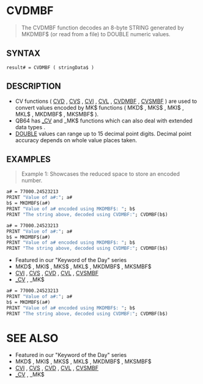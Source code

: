 # CVDMBF
> The CVDMBF function decodes an 8-byte STRING generated by MKDMBF$ (or read from a file) to DOUBLE numeric values.

## SYNTAX
`result# = CVDMBF ( stringData$ )`

## DESCRIPTION
* CV functions ( [CVD](CVD.md) , [CVS](CVS.md) , [CVI](CVI.md) , [CVL](CVL.md) , [CVDMBF](CVDMBF.md) , [CVSMBF](CVSMBF.md) ) are used to convert values encoded by MK$ functions ( MKD$ , MKS$ , MKI$ , MKL$ , MKDMBF$ , MKSMBF$ ).
* QB64 has [_CV](_CV.md) and _MK$ functions which can also deal with extended data types .
* [DOUBLE](DOUBLE.md) values can range up to 15 decimal point digits. Decimal point accuracy depends on whole value places taken.


## EXAMPLES
> Example 1: Showcases the reduced space to store an encoded number.

```vb
a# = 77000.24523213
PRINT "Value of a#:"; a#
b$ = MKDMBF$(a#)
PRINT "Value of a# encoded using MKDMBF$: "; b$
PRINT "The string above, decoded using CVDMBF:"; CVDMBF(b$)
```


```vb
a# = 77000.24523213
PRINT "Value of a#:"; a#
b$ = MKDMBF$(a#)
PRINT "Value of a# encoded using MKDMBF$: "; b$
PRINT "The string above, decoded using CVDMBF:"; CVDMBF(b$)
```

* Featured in our "Keyword of the Day" series
* MKD$ , MKI$ , MKS$ , MKL$ , MKDMBF$ , MKSMBF$
* [CVI](CVI.md) , [CVS](CVS.md) , [CVD](CVD.md) , [CVL](CVL.md) , [CVSMBF](CVSMBF.md)
* [_CV](_CV.md) , _MK$

```vb
a# = 77000.24523213
PRINT "Value of a#:"; a#
b$ = MKDMBF$(a#)
PRINT "Value of a# encoded using MKDMBF$: "; b$
PRINT "The string above, decoded using CVDMBF:"; CVDMBF(b$)
```



# SEE ALSO
* Featured in our "Keyword of the Day" series
* MKD$ , MKI$ , MKS$ , MKL$ , MKDMBF$ , MKSMBF$
* [CVI](CVI.md) , [CVS](CVS.md) , [CVD](CVD.md) , [CVL](CVL.md) , [CVSMBF](CVSMBF.md)
* [_CV](_CV.md) , _MK$

